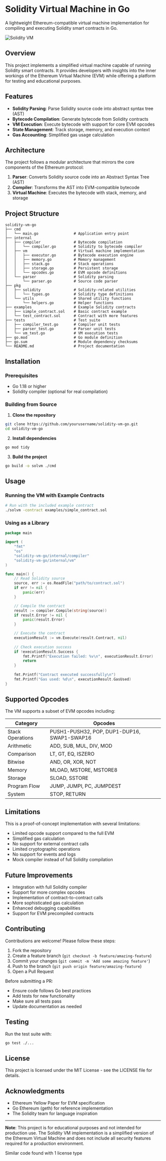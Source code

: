 # Solidity Virtual Machine in Go

A lightweight Ethereum-compatible virtual machine implementation for compiling and executing Solidity smart contracts in Go.

![Solidity VM](https://www.mermaidchart.com/raw/7d2baf29-8eaf-4225-98a1-4ce11a7c3f77?theme=light&version=v0.1&format=svg)

## Overview

This project implements a simplified virtual machine capable of running Solidity smart contracts. It provides developers with insights into the inner workings of the Ethereum Virtual Machine (EVM) while offering a platform for testing and educational purposes.

## Features

- **Solidity Parsing**: Parse Solidity source code into abstract syntax tree (AST)
- **Bytecode Compilation**: Generate bytecode from Solidity contracts
- **VM Execution**: Execute bytecode with support for core EVM opcodes
- **State Management**: Track storage, memory, and execution context
- **Gas Accounting**: Simplified gas usage calculation

## Architecture

The project follows a modular architecture that mirrors the core components of the Ethereum protocol:

1. **Parser**: Converts Solidity source code into an Abstract Syntax Tree (AST)
2. **Compiler**: Transforms the AST into EVM-compatible bytecode
3. **Virtual Machine**: Executes the bytecode with stack, memory, and storage

## Project Structure

```
solidity-vm-go
├── cmd
│   └── main.go                # Application entry point
├── internal
│   ├── compiler               # Bytecode compilation
│   │   └── compiler.go        # Solidity to bytecode compiler
│   ├── vm                     # Virtual machine implementation
│   │   ├── executor.go        # Bytecode execution engine
│   │   ├── memory.go          # Memory management
│   │   ├── stack.go           # Stack operations
│   │   ├── storage.go         # Persistent storage
│   │   └── opcodes.go         # EVM opcode definitions
│   └── parser                 # Solidity parsing
│       └── parser.go          # Source code parser
├── pkg
│   ├── solidity               # Solidity-related utilities
│   │   └── types.go           # Solidity type definitions
│   └── utils                  # Shared utility functions
│       └── helpers.go         # Helper functions
├── examples                   # Example Solidity contracts
│   ├── simple_contract.sol    # Basic contract example
│   └── test_contract.sol      # Contract with more features
├── tests                      # Test suite
│   ├── compiler_test.go       # Compiler unit tests
│   ├── parser_test.go         # Parser unit tests
│   └── vm_test.go             # VM execution tests
├── go.mod                     # Go module definition
├── go.sum                     # Module dependency checksums
└── README.md                  # Project documentation
```

## Installation

### Prerequisites

- Go 1.18 or higher
- Solidity compiler (optional for real compilation)

### Building from Source

1. **Clone the repository**

```bash
git clone https://github.com/yourusername/solidity-vm-go.git
cd solidity-vm-go
```

2. **Install dependencies**

```bash
go mod tidy
```

3. **Build the project**

```bash
go build -o solvm ./cmd
```

## Usage

### Running the VM with Example Contracts

```bash
# Run with the included example contract
./solvm -contract examples/simple_contract.sol
```

### Using as a Library

```go
package main

import (
    "fmt"
    "os"
    "solidity-vm-go/internal/compiler"
    "solidity-vm-go/internal/vm"
)

func main() {
    // Read Solidity source
    source, err := os.ReadFile("path/to/contract.sol")
    if err != nil {
        panic(err)
    }

    // Compile the contract
    result := compiler.Compile(string(source))
    if result.Error != nil {
        panic(result.Error)
    }

    // Execute the contract
    executionResult := vm.Execute(result.Contract, nil)
    
    // Check execution success
    if !executionResult.Success {
        fmt.Printf("Execution failed: %v\n", executionResult.Error)
        return
    }
    
    fmt.Printf("Contract executed successfully\n")
    fmt.Printf("Gas used: %d\n", executionResult.GasUsed)
}
```

## Supported Opcodes

The VM supports a subset of EVM opcodes including:

| Category | Opcodes |
|----------|---------|
| Stack Operations | PUSH1-PUSH32, POP, DUP1-DUP16, SWAP1-SWAP16 |
| Arithmetic | ADD, SUB, MUL, DIV, MOD |
| Comparison | LT, GT, EQ, ISZERO |
| Bitwise | AND, OR, XOR, NOT |
| Memory | MLOAD, MSTORE, MSTORE8 |
| Storage | SLOAD, SSTORE |
| Program Flow | JUMP, JUMPI, PC, JUMPDEST |
| System | STOP, RETURN |

## Limitations

This is a proof-of-concept implementation with several limitations:

- Limited opcode support compared to the full EVM
- Simplified gas calculation
- No support for external contract calls
- Limited cryptographic operations
- No support for events and logs
- Mock compiler instead of full Solidity compilation

## Future Improvements

- Integration with full Solidity compiler
- Support for more complex opcodes
- Implementation of contract-to-contract calls
- More sophisticated gas calculation
- Enhanced debugging capabilities
- Support for EVM precompiled contracts

## Contributing

Contributions are welcome! Please follow these steps:

1. Fork the repository
2. Create a feature branch (`git checkout -b feature/amazing-feature`)
3. Commit your changes (`git commit -m 'Add some amazing feature'`)
4. Push to the branch (`git push origin feature/amazing-feature`)
5. Open a Pull Request

Before submitting a PR:
- Ensure code follows Go best practices
- Add tests for new functionality
- Make sure all tests pass
- Update documentation as needed

## Testing

Run the test suite with:

```bash
go test ./...
```

## License

This project is licensed under the MIT License - see the LICENSE file for details.

## Acknowledgments

- Ethereum Yellow Paper for EVM specification
- Go Ethereum (geth) for reference implementation
- The Solidity team for language inspiration

---

**Note**: This project is for educational purposes and not intended for production use. The Solidity VM implementation is a simplified version of the Ethereum Virtual Machine and does not include all security features required for a production environment.

Similar code found with 1 license type